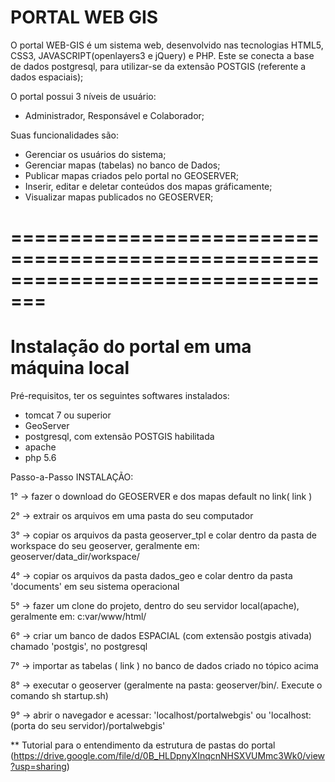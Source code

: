 # PORTAL WEB GIS

O portal WEB-GIS é um sistema web, desenvolvido nas tecnologias HTML5, CSS3, JAVASCRIPT(openlayers3 e jQuery) e PHP.
Este se conecta a base de dados postgresql, para utilizar-se da extensão POSTGIS (referente a dados espaciais);

O portal possui 3 níveis de usuário:
  - Administrador, Responsável e Colaborador;

Suas funcionalidades são:
 - Gerenciar os usuários do sistema;
 - Gerenciar mapas (tabelas) no banco de Dados;
 - Publicar mapas criados pelo portal no GEOSERVER;
 - Inserir, editar e deletar conteúdos dos mapas gráficamente;
 - Visualizar mapas publicados no GEOSERVER;

=================================================================================
=================================================================================
 # Instalação do portal em uma máquina local

Pré-requisitos, ter os seguintes softwares instalados:
 - tomcat 7 ou superior
 - GeoServer
 - postgresql, com extensão POSTGIS habilitada
 - apache
 - php 5.6

Passo-a-Passo INSTALAÇÃO:

 1° -> fazer o download do GEOSERVER e dos mapas default no link( link ) 
 
 2° -> extrair os arquivos em uma pasta do seu computador
 
 3° -> copiar os arquivos da pasta geoserver_tpl e colar dentro da pasta de workspace do seu geoserver, geralmente em: geoserver/data_dir/workspace/
 
 4° -> copiar os arquivos da pasta dados_geo e colar dentro da pasta 'documents' em seu sistema operacional
 

 5° -> fazer um clone do projeto, dentro do seu servidor local(apache), geralmente em: c:var/www/html/
 


 6° -> criar um banco de dados ESPACIAL (com extensão postgis ativada) chamado 'postgis', no postgresql
 
 7° -> importar as tabelas ( link ) no banco de dados criado no tópico acima
 


 8° -> executar o geoserver (geralmente na pasta: geoserver/bin/. Execute o comando sh startup.sh)
 
 9° -> abrir o navegador e acessar: 'localhost/portalwebgis' ou 'localhost:(porta do seu servidor)/portalwebgis'
 

 ** Tutorial para o entendimento da estrutura de pastas do portal (https://drive.google.com/file/d/0B_HLDpnyXInqcnNHSXVUMmc3Wk0/view?usp=sharing)
